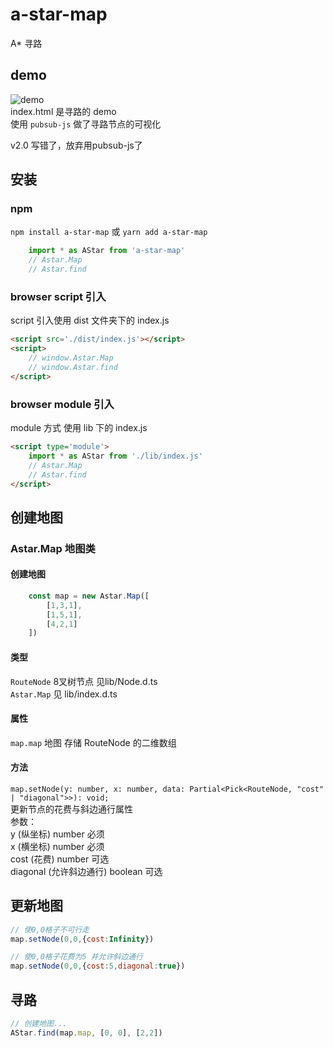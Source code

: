# a-star-map

A* 寻路

## demo
![demo](https://i.ibb.co/4g8J4Rm/image.gif)  
index.html 是寻路的 demo  
使用 ```pubsub-js``` 做了寻路节点的可视化

v2.0 写错了，放弃用pubsub-js了

## 安装
### npm
```npm install a-star-map``` 或 ```yarn add a-star-map```
```js
    import * as AStar from 'a-star-map'
    // Astar.Map
    // Astar.find
```
### browser script 引入
script 引入使用 dist 文件夹下的 index.js
```html
<script src='./dist/index.js'></script>
<script>
    // window.Astar.Map
    // window.Astar.find
</script>
```
### browser module 引入
module 方式 使用 lib 下的 index.js
```html
<script type='module'>
    import * as AStar from './lib/index.js'
    // Astar.Map
    // Astar.find
</script>
```

## 创建地图

### Astar.Map 地图类
#### 创建地图
```js
    const map = new Astar.Map([
        [1,3,1],
        [1,5,1],
        [4,2,1]
    ])
```
#### 类型
```RouteNode``` 8叉树节点 见lib/Node.d.ts  
```Astar.Map``` 见 lib/index.d.ts
#### 属性
```map.map``` 地图 存储 RouteNode 的二维数组  
#### 方法
```map.setNode(y: number, x: number, data: Partial<Pick<RouteNode, "cost" | "diagonal">>): void;  ```     
更新节点的花费与斜边通行属性  
参数：  
y (纵坐标) number 必须  
x (横坐标) number 必须  
cost (花费) number  可选  
diagonal (允许斜边通行)  boolean  可选  

## 更新地图

```js
// 使0,0格子不可行走
map.setNode(0,0,{cost:Infinity})

// 使0,0格子花费为5 并允许斜边通行
map.setNode(0,0,{cost:5,diagonal:true})
```
## 寻路
```js
// 创建地图...
AStar.find(map.map, [0, 0], [2,2])
```